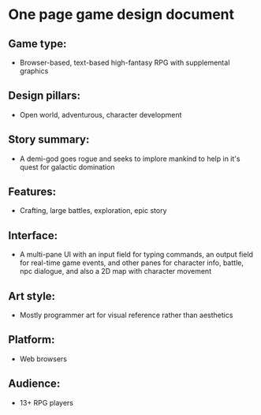 # One page game design document

## Game type:
- Browser-based, text-based high-fantasy RPG with supplemental graphics

## Design pillars:
- Open world, adventurous, character development

## Story summary:
- A demi-god goes rogue and seeks to implore mankind to help in it's quest for galactic domination

## Features:
- Crafting, large battles, exploration, epic story

## Interface:
- A multi-pane UI with an input field for typing commands, an output field for real-time game events, 
and other panes for character info, battle, npc dialogue, and also a 2D map with character movement

## Art style:
- Mostly programmer art for visual reference rather than aesthetics

## Platform:
- Web browsers

## Audience:
- 13+ RPG players
